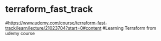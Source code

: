 # terraform_fast_track
#https://www.udemy.com/course/terraform-fast-track/learn/lecture/21023704?start=0#content
#Learning Terraform from udemy course
